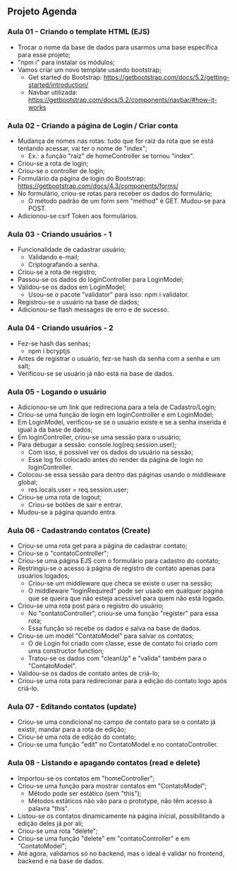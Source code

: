 ## Projeto Agenda

### Aula 01 - Criando o template HTML (EJS)

- Trocar o nome da base de dados para usarmos uma base específica para esse projeto;
- "npm i" para instalar os módulos;
- Vamos criar um novo template usando bootstrap;
    - Get started do Bootstrap: https://getbootstrap.com/docs/5.2/getting-started/introduction/
    - Navbar utilizada: https://getbootstrap.com/docs/5.2/components/navbar/#how-it-works

### Aula 02 - Criando a página de Login / Criar conta

- Mudança de nomes nas rotas: tudo que for raiz da rota que se está tentando acessar, vai ter o nome de "index";
    - Ex.: a função "raiz" de homeController se tornou "index".
- Criou-se a rota de login;
- Criou-se o controller de login;
- Formulário da página de login do Bootstrap: https://getbootstrap.com/docs/4.3/components/forms/
- No formulário, criou-se rotas para receber os dados do formulário;
    - O método padrão de um form sem "method" é GET. Mudou-se para POST.
- Adicionou-se csrf Token aos formulários.

### Aula 03 - Criando usuários - 1

- Funcionalidade de cadastrar usuário;
    - Validando e-mail;
    - Criptografando a senha.
- Criou-se a rota de registro;
- Passou-se os dados do loginController para LoginModel;
- Validou-se os dados em LoginModel;
    - Usou-se o pacote "validator" para isso: npm i validator.
- Registrou-se o usuário na base de dados;
- Adicionou-se flash messages de erro e de sucesso.

### Aula 04 - Criando usuários - 2

- Fez-se hash das senhas;
    - npm i bcryptjs
- Antes de registrar o usuário, fez-se hash da senha com a senha e um salt;
- Verificou-se se usuário já não está na base de dados.

### Aula 05 - Logando o usuário

- Adicionou-se um link que redireciona para a tela de Cadastro/Login;
- Criou-se uma função de login em loginController e em LoginModel;
- Em LoginModel, verificou-se se o usuário existe e se a senha inserida é igual à da base de dados;
- Em loginController, criou-se uma sessão para o usuário;
- Para debugar a sessão: console.log(req.session.user);
    - Com isso, é possível ver os dados do usuário na sessão;
    - Esse log foi colocado antes do render da página de login no loginController.
- Colocou-se essa sessão para dentro das páginas usando o middleware global;
    - res.locals.user = req.session.user;
- Criou-se uma rota de logout;
    - Criou-se botões de sair e entrar.
- Mudou-se a página quando entra.

### Aula 06 - Cadastrando contatos (Create)

- Criou-se uma rota get para a página de cadastrar contato;
- Criou-se o "contatoController";
- Criou-se uma página EJS com o formulário para cadastro do contato;
- Restringiu-se o acesso à página de registro de contato apenas para usuários logados;
    - Criou-se um middleware que checa se existe o user na sessão;
    - O middleware "loginRequired" pode ser usado em qualquer página que se queira que não esteja acessível para quem não está logado.
- Criou-se uma rota post para o registro do usuário;
    - No "contatoController", criou-se uma função "register" para essa rota;
    - Essa função só recebe os dados e salva na base de dados.
- Criou-se um model "ContatoModel" para salvar os contatos;
    - O de Login foi criado com classe, esse de contato foi criado com uma constructor function;
    - Tratou-se os dados com "cleanUp" e "valida" também para o "ContatoModel".
- Validou-se os dados de contato antes de criá-lo;
- Criou-se uma rota para redirecionar para a edição do contato logo após criá-lo.

### Aula 07 - Editando contatos (update)

- Criou-se uma condicional no campo de contato para se o contato já existir, mandar para a rota de edição;
- Criou-se uma rota de edição do contato;
- Criou-se uma função "edit" no ContatoModel e no contatoController.

### Aula 08 - Listando e apagando contatos (read e delete)

- Importou-se os contatos em "homeController";
- Criou-se uma função para mostrar contatos em "ContatoModel";
    - Método pode ser estático (sem "this");
    - Métodos estáticos não vão para o prototype, não têm acesso à palavra "this".
- Listou-se os contatos dinamicamente na página inicial, possibilitando a edição deles já por ali;
- Criou-se uma rota "delete";
- Criou-se uma função "delete" em "contatoController" e em "ContatoModel";
- Até agora, validamos só no backend, mas o ideal é validar no frontend, backend e na base de dados.